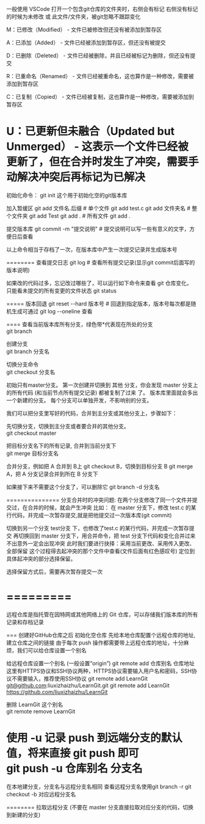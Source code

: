 一般使用 VSCode 打开一个包含git仓库的文件夹时，右侧会有标记
右侧没有标记的时候为未修改 或 此文件/文件夹，被git忽略不跟踪变化

M：已修改（Modified） - 文件已被修改但还没有被添加到暂存区

A：已添加（Added） - 文件已经被添加到暂存区，但还没有被提交

D：已删除（Deleted） - 文件已经被删除，并且已经被标记为删除，但还没有提交

R：已重命名（Renamed） - 文件已经被重命名，这也算作是一种修改，需要被添加到暂存区

C：已复制（Copied） - 文件已经被复制，这也算作是一种修改，需要被添加到暂存区

U：已更新但未融合（Updated but Unmerged） - 这表示一个文件已经被更新了，但在合并时发生了冲突，需要手动解决冲突后再标记为已解决
=============================================================
初始化命令：
git init 
这个用于初始化空的git版本库


加入暂缓区
git add 文件名.后缀  # 单个文件         git add test.c
git add 文件夹名     # 整个文件夹       git add Test
git add .           # 所有文件         git add .


提交版本库
git commit -m "提交说明"  # 提交说明可以写一些有意义的文字，方便日后查看



以上命令相当于存档了一次，在版本库中产生一次提交记录并生成版本号

========
查看提交日志
git log  # 查看所有提交记录(显示git commit后面写的版本说明)


如果改的代码过多，忘记改过哪些了，可以运行如下命令来查看 git 仓库变化，
只能看未提交的所有变更的文件状态
git status

=====
版本回退
git reset --hard 版本号  # 回退到指定版本，版本号每次都是随机生成可通过 git log --oneline  查看



====
查看当前版本库所有分支，绿色带*代表现在所处的分支  
git branch  

创建分支  
git branch 分支名 

切换分支命令  
git checkout 分支名 

初始只有master分支。
第一次创建并切换到 其他 分支，你会发现 master 分支上的所有代码 (和当前节点所有提交记录) 都被复制了过来 了。
版本库里面就会多出一个新建的分支。
每个分支可以单独开发，不影响别的分支。

我们可以把分支里写好的代码，合并到主分支或其他分支上，步骤如下：

先切换分支，切换到主分支或者要合并的其他分支。  
git checkout master


把目标分支名下的所有记录, 合并到当前分支下  
git merge 目标分支名

合并分支，例如把 A 合并到 B上
git checkout B，切换到目标分支 B
git merge A，把 A 分支记录合并到所在 B 分支下


如果接下来不需要这个分支了，可以删除它
git branch -d 分支名  

===============
分支合并时的冲突问题:
在两个分支修改了同一个文件并提交过，在合并的时候，就会产生冲突
比如：
在 master 分支下，修改 test.c 的某行代码，并完成一次暂存提交,就是把他提交过一次版本库(git commit)

切换到另一个分支 test分支 下，也修改了test.c 的某行代码，并完成一次暂存提交
再切换回到 master 分支下，用合并命令，把 test 分支下代码和变化合并过来
不出意外一定会出现冲突
此时我们要进行抉择：采用当前更改、采用传入更改、全部保留
这个过程得去起冲突的那个文件中查看(文件后面有红色感叹号)
定位到具体起冲突的部分选择保留。

选择保留方式后，需要再次暂存提交一次

=========
=========

远程仓库是指托管在因特网或其他网络上的 Git 仓库，可以存储我们版本库的所有记录和存档记录



===
创建好GitHub仓库之后
初始化空仓库
先给本地仓库配置个远程仓库的地址, 建立仓库之间的链接
由于每次 push 操作都需要带上远程仓库的地址，十分麻烦，我们可以给仓库设置一个别名

给远程仓库设置一个别名 (一般设置“origin”)
git remote add 仓库别名 仓库地址
这里有HTTPS协议和SSH协议两种，HTTPS协议需要输入用户名和密码，SSH协议不需要输入，推荐使用SSH协议
git remote add LearnGit git@github.com:liuxizhaizhu/LearnGit.git
git remote add LearnGit https://github.com/liuxizhaizhu/LearnGit

删除 LearnGit 这个别名  
git remote remove LearnGit  
  
使用 -u 记录 push 到远端分支的默认值，将来直接 git push 即可  
git push -u 仓库别名 分支名  
==========
在本地建分支，分支名与远程分支名相同
查看远程分支名使用git branch -r
git checkout -b 对应远程分支名  

========
拉取远程分支 (不要在 master 分支直接拉取对应分支的代码，切换到新建的分支)


